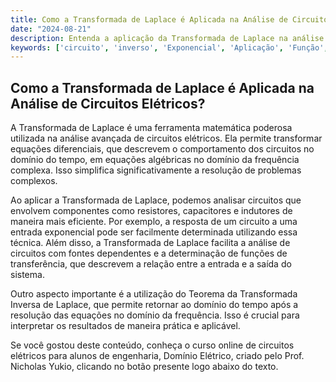 ```yaml
---
title: Como a Transformada de Laplace é Aplicada na Análise de Circuitos Elétricos?
date: "2024-08-21"
description: Entenda a aplicação da Transformada de Laplace na análise avançada de circuitos elétricos.
keywords: ['circuito', 'inverso', 'Exponencial', 'Aplicação', 'Função', 'Laplace', 'Teorema']
---
```


## Como a Transformada de Laplace é Aplicada na Análise de Circuitos Elétricos?

A Transformada de Laplace é uma ferramenta matemática poderosa utilizada na análise avançada de circuitos elétricos. Ela permite transformar equações diferenciais, que descrevem o comportamento dos circuitos no domínio do tempo, em equações algébricas no domínio da frequência complexa. Isso simplifica significativamente a resolução de problemas complexos.

Ao aplicar a Transformada de Laplace, podemos analisar circuitos que envolvem componentes como resistores, capacitores e indutores de maneira mais eficiente. Por exemplo, a resposta de um circuito a uma entrada exponencial pode ser facilmente determinada utilizando essa técnica. Além disso, a Transformada de Laplace facilita a análise de circuitos com fontes dependentes e a determinação de funções de transferência, que descrevem a relação entre a entrada e a saída do sistema.

Outro aspecto importante é a utilização do Teorema da Transformada Inversa de Laplace, que permite retornar ao domínio do tempo após a resolução das equações no domínio da frequência. Isso é crucial para interpretar os resultados de maneira prática e aplicável.

Se você gostou deste conteúdo, conheça o curso online de circuitos elétricos para alunos de engenharia, Domínio Elétrico, criado pelo Prof. Nicholas Yukio, clicando no botão presente logo abaixo do texto.